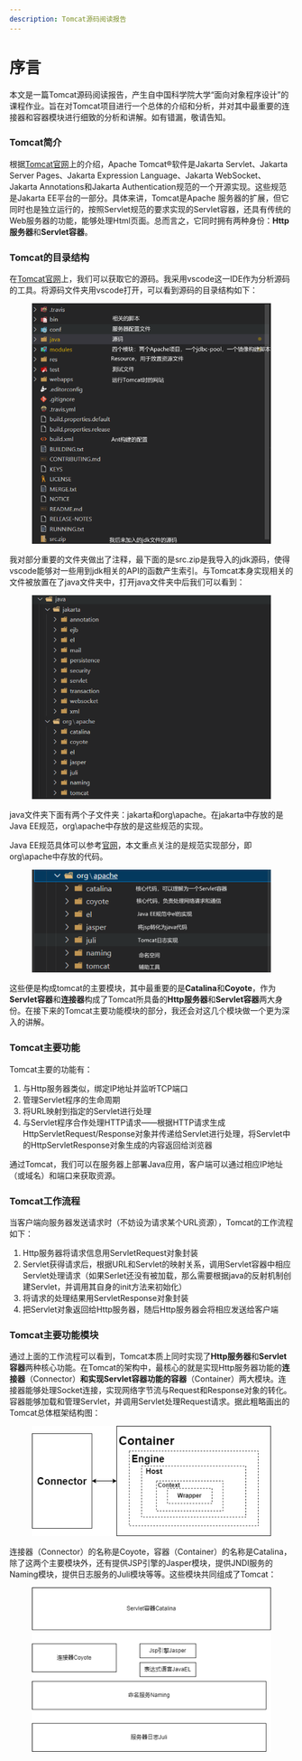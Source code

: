 ```yaml
---
description: Tomcat源码阅读报告
---
```


# 序言

本文是一篇Tomcat源码阅读报告，产生自中国科学院大学“面向对象程序设计”的课程作业。旨在对Tomcat项目进行一个总体的介绍和分析，并对其中最重要的连接器和容器模块进行细致的分析和讲解。如有错漏，敬请告知。

### Tomcat简介

根据[Tomcat官网](https://tomcat.apache.org/)上的介绍，Apache Tomcat®软件是Jakarta Servlet、Jakarta Server Pages、Jakarta Expression Language、Jakarta WebSocket、Jakarta Annotations和Jakarta Authentication规范的一个开源实现。这些规范是Jakarta EE平台的一部分。具体来讲，Tomcat是Apache 服务器的扩展，但它同时也是独立运行的，按照Servlet规范的要求实现的Servlet容器，还具有传统的Web服务器的功能，能够处理Html页面。总而言之，它同时拥有两种身份：**Http服务器**和**Servlet容器**。

### Tomcat的目录结构

在[Tomcat官网](https://tomcat.apache.org/)上，我们可以获取它的源码。我采用vscode这一IDE作为分析源码的工具。将源码文件夹用vscode打开，可以看到源码的目录结构如下：

<figure><img src=".gitbook/assets/code1.png" alt=""><figcaption></figcaption></figure>

我对部分重要的文件夹做出了注释，最下面的是src.zip是我导入的jdk源码，使得vscode能够对一些用到jdk相关的API的函数产生索引。与Tomcat本身实现相关的文件被放置在了java文件夹中，打开java文件夹中后我们可以看到：

<figure><img src=".gitbook/assets/java_code.png" alt=""><figcaption></figcaption></figure>

java文件夹下面有两个子文件夹：jakarta和org\apache。在jakarta中存放的是Java EE规范，org\apache中存放的是这些规范的实现。

Java EE规范具体可以参考[官网](https://jakarta.ee/specifications/)，本文重点关注的是规范实现部分，即org\apache中存放的代码。

<figure><img src=".gitbook/assets/org (1).png" alt=""><figcaption></figcaption></figure>

这些便是构成tomcat的主要模块，其中最重要的是**Catalina**和**Coyote**，作为**Servlet容器**和**连接器**构成了Tomcat所具备的**Http服务器**和**Servlet容器**两大身份。在接下来的Tomcat主要功能模块的部分，我还会对这几个模块做一个更为深入的讲解。



### Tomcat主要功能

Tomcat主要的功能有：

1. 与Http服务器类似，绑定IP地址并监听TCP端口
2. 管理Servlet程序的生命周期
3. 将URL映射到指定的Servlet进行处理
4. 与Servlet程序合作处理HTTP请求——根据HTTP请求生成HttpServletRequest/Response对象并传递给Servlet进行处理，将Servlet中的HttpServletResponse对象生成的内容返回给浏览器

通过Tomcat，我们可以在服务器上部署Java应用，客户端可以通过相应IP地址（或域名）和端口来获取资源。

### Tomcat工作流程

当客户端向服务器发送请求时（不妨设为请求某个URL资源），Tomcat的工作流程如下：

1. Http服务器将请求信息用ServletRequest对象封装
2. Servlet获得请求后，根据URL和Servlet的映射关系，调用Servlet容器中相应Servlet处理请求（如果Serlet还没有被加载，那么需要根据java的反射机制创建Servlet，并调用其自身的init方法来初始化）
3. 将请求的处理结果用ServletResponse对象封装
4. 把Servlet对象返回给Http服务器，随后Http服务器会将相应发送给客户端

### Tomcat主要功能模块

通过上面的工作流程可以看到，Tomcat本质上同时实现了**Http服务器**和**Servlet容器**两种核心功能。在Tomcat的架构中，最核心的就是实现Http服务器功能的**连接器**（Connector）**和实现Servlet容器功能的容器**（Container）两大模块。连接器能够处理Socket连接，实现网络字节流与Request和Response对象的转化。容器能够加载和管理Servlet，并调用Servlet处理Request请求。据此粗略画出的Tomcat总体框架结构图：

<figure><img src=".gitbook/assets/structure.png" alt=""><figcaption></figcaption></figure>

连接器（Connector）的名称是Coyote，容器（Container）的名称是Catalina，除了这两个主要模块外，还有提供JSP引擎的Jasper模块，提供JNDI服务的Naming模块，提供日志服务的Juli模块等等。这些模块共同组成了Tomcat：

<figure><img src=".gitbook/assets/module.png" alt=""><figcaption></figcaption></figure>
